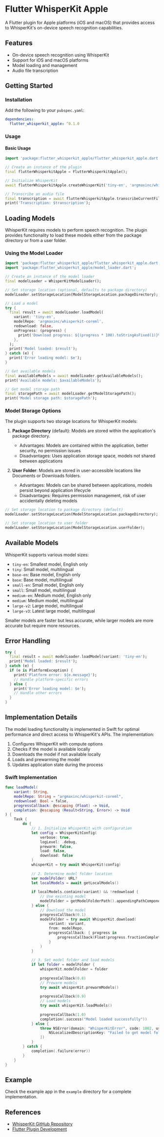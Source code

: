 # Flutter WhisperKit Apple

A Flutter plugin for Apple platforms (iOS and macOS) that provides access to WhisperKit's on-device speech recognition capabilities.

## Features

- On-device speech recognition using WhisperKit
- Support for iOS and macOS platforms
- Model loading and management
- Audio file transcription

## Getting Started

### Installation

Add the following to your `pubspec.yaml`:

```yaml
dependencies:
  flutter_whisperkit_apple: ^0.1.0
```

### Usage

#### Basic Usage

```dart
import 'package:flutter_whisperkit_apple/flutter_whisperkit_apple.dart';

// Create an instance of the plugin
final flutterWhisperkitApple = FlutterWhisperkitApple();

// Initialize WhisperKit
await flutterWhisperkitApple.createWhisperKit('tiny-en', 'argmaxinc/whisperkit-coreml');

// Transcribe an audio file
final transcription = await flutterWhisperkitApple.transcribeCurrentFile('/path/to/audio/file.wav');
print('Transcription: $transcription');
```

## Loading Models

WhisperKit requires models to perform speech recognition. The plugin provides functionality to load these models either from the package directory or from a user folder.

### Using the Model Loader

```dart
import 'package:flutter_whisperkit_apple/flutter_whisperkit_apple.dart';
import 'package:flutter_whisperkit_apple/model_loader.dart';

// Create an instance of the model loader
final modelLoader = WhisperKitModelLoader();

// Set storage location (optional, defaults to package directory)
modelLoader.setStorageLocation(ModelStorageLocation.packageDirectory);

// Load a model
try {
  final result = await modelLoader.loadModel(
    variant: 'tiny-en',
    modelRepo: 'argmaxinc/whisperkit-coreml',
    redownload: false,
    onProgress: (progress) {
      print('Download progress: ${(progress * 100).toStringAsFixed(1)}%');
    },
  );
  print('Model loaded: $result');
} catch (e) {
  print('Error loading model: $e');
}

// Get available models
final availableModels = await modelLoader.getAvailableModels();
print('Available models: $availableModels');

// Get model storage path
final storagePath = await modelLoader.getModelStoragePath();
print('Model storage path: $storagePath');
```

### Model Storage Options

The plugin supports two storage locations for WhisperKit models:

1. **Package Directory** (default): Models are stored within the application's package directory.
   - Advantages: Models are contained within the application, better security, no permission issues
   - Disadvantages: Uses application storage space, models not shared between applications

2. **User Folder**: Models are stored in user-accessible locations like Documents or Downloads folders.
   - Advantages: Models can be shared between applications, models persist beyond application lifecycle
   - Disadvantages: Requires permission management, risk of user accidentally deleting models

```dart
// Set storage location to package directory (default)
modelLoader.setStorageLocation(ModelStorageLocation.packageDirectory);

// Set storage location to user folder
modelLoader.setStorageLocation(ModelStorageLocation.userFolder);
```

## Available Models

WhisperKit supports various model sizes:

- `tiny-en`: Smallest model, English only
- `tiny`: Small model, multilingual
- `base-en`: Base model, English only
- `base`: Base model, multilingual
- `small-en`: Small model, English only
- `small`: Small model, multilingual
- `medium-en`: Medium model, English only
- `medium`: Medium model, multilingual
- `large-v2`: Large model, multilingual
- `large-v3`: Latest large model, multilingual

Smaller models are faster but less accurate, while larger models are more accurate but require more resources.

## Error Handling

```dart
try {
  final result = await modelLoader.loadModel(variant: 'tiny-en');
  print('Model loaded: $result');
} catch (e) {
  if (e is PlatformException) {
    print('Platform error: ${e.message}');
    // Handle platform-specific errors
  } else {
    print('Error loading model: $e');
    // Handle other errors
  }
}
```

## Implementation Details

The model loading functionality is implemented in Swift for optimal performance and direct access to WhisperKit's APIs. The implementation:

1. Configures WhisperKit with compute options
2. Checks if the model is available locally
3. Downloads the model if not available locally
4. Loads and prewarming the model
5. Updates application state during the process

### Swift Implementation

```swift
func loadModel(
    variant: String,
    modelRepo: String = "argmaxinc/whisperkit-coreml",
    redownload: Bool = false,
    progressCallback: @escaping (Float) -> Void,
    completion: @escaping (Result<String, Error>) -> Void
) {
    Task {
        do {
            // 1. Initialize WhisperKit with configuration
            let config = WhisperKitConfig(
                verbose: true,
                logLevel: .debug,
                prewarm: false,
                load: false,
                download: false
            )
            whisperKit = try await WhisperKit(config)
            
            // 2. Determine model folder location
            var modelFolder: URL?
            let localModels = await getLocalModels()
            
            if localModels.contains(variant) && !redownload {
                // Use existing model
                modelFolder = getModelFolderPath().appendingPathComponent(variant)
            } else {
                // Download the model
                progressCallback(0.1)
                modelFolder = try await WhisperKit.download(
                    variant: variant,
                    from: modelRepo,
                    progressCallback: { progress in
                        progressCallback(Float(progress.fractionCompleted) * 0.7)
                    }
                )
            }
            
            // 3. Set model folder and load models
            if let folder = modelFolder {
                whisperKit.modelFolder = folder
                
                progressCallback(0.8)
                // Prewarm models
                try await whisperKit.prewarmModels()
                
                progressCallback(0.9)
                // Load models
                try await whisperKit.loadModels()
                
                progressCallback(1.0)
                completion(.success("Model loaded successfully"))
            } else {
                throw NSError(domain: "WhisperKitError", code: 1002, userInfo: [
                    NSLocalizedDescriptionKey: "Failed to get model folder"
                ])
            }
        } catch {
            completion(.failure(error))
        }
    }
}
```

## Example

Check the example app in the `example` directory for a complete implementation.

## References

- [WhisperKit GitHub Repository](https://github.com/argmaxinc/WhisperKit)
- [Flutter Plugin Development](https://docs.flutter.dev/packages-and-plugins/developing-packages)

